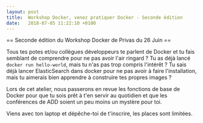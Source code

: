 ```yaml
---
layout: post
title:  Workshop Docker, venez pratiquer Docker - Seconde édition
date:   2018-07-05 11:22:10 +0100
---
```

== Seconde édition du Workshop Docker de Privas du 26 Juin ==

Tous tes potes et/ou collègues développeurs te parlent de Docker et tu fais semblant de comprendre pour ne pas avoir l'air ringard ?
Tu as déjà lancé `docker run hello-world`, mais tu n'as pas trop compris l'intérêt ?
Tu sais déjà lancer ElasticSearch dans docker pour ne pas avoir à faire l'installation, mais tu aimerais bien apprendre à construire tes propres images ?

Lors de cet atelier, nous passerons en revue les fonctions de base de Docker pour que tu sois prêt à t'en servir au quotidien et que les conférences de ADD soient un peu moins un mystère pour toi.

Viens avec ton laptop et dépêche-toi de t'inscrire, les places sont limitées.
